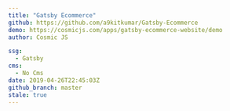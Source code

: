 ```yaml
---
title: "Gatsby Ecommerce"
github: https://github.com/a9kitkumar/Gatsby-Ecommerce
demo: https://cosmicjs.com/apps/gatsby-ecommerce-website/demo
author: Cosmic JS

ssg:
  - Gatsby
cms:
  - No Cms
date: 2019-04-26T22:45:03Z
github_branch: master
stale: true
---
```

